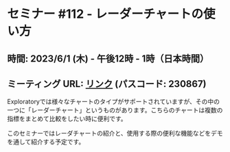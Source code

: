 # セミナー #112 - レーダーチャートの使い方

## 時間: 2023/6/1 (木) - 午後12時 - 1時（日本時間）

## ミーティング URL: [リンク](https://us02web.zoom.us/j/84903371336?pwd=NnrDLVPIunuvKvAB2pHffRWB179VTl.1) (パスコード: 230867)

<!--
KanさんのZoom情報
## ミーティング URL: [リンク](https://us02web.zoom.us/j/331585134?pwd=VGVyeXBRWjFMT2hESFdhSU45Z2d0dz09) (パスコード: 214463)
-->

Exploratoryでは様々なチャートのタイプがサポートされていますが、その中の一つに「レーダーチャート」というものがあります。こちらのチャートは複数の指標をまとめて比較をしたい時に便利です。

このセミナーではレーダチャートの紹介と、使用する際の便利な機能などをデモを通して紹介する予定です。

